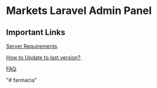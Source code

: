 # Markets Laravel Admin Panel

## Important Links
 [Server Requirements](https://support.smartersvision.com/help-center/articles/7/9/3/introduction).
  
 [How to Update to last version?](https://support.smartersvision.com/help-center/articles/7/9/11/update).
 
 [FAQ](https://support.smartersvision.com/help-center/categories/8/laravel-application-faq).
 
"# farmacia" 

